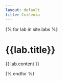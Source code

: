 ```yaml
---
layout: default
title: Cvičenia
---
```


{% for lab in site.labs %}

# {{lab.title}}

{{ lab.content }}

{% endfor %}
